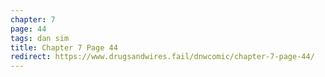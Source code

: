 ```yaml
---
chapter: 7
page: 44
tags: dan sim
title: Chapter 7 Page 44
redirect: https://www.drugsandwires.fail/dnwcomic/chapter-7-page-44/
---
```

